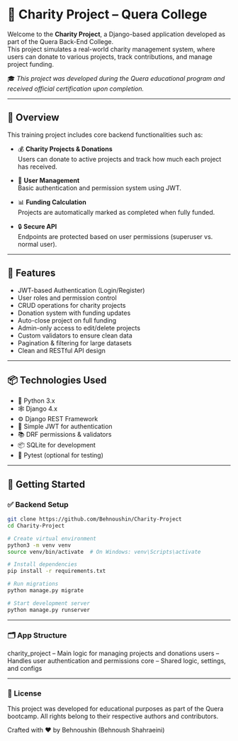 # 🤝 Charity Project – Quera College

Welcome to the **Charity Project**, a Django-based application developed as part of the Quera Back-End College.  
This project simulates a real-world charity management system, where users can donate to various projects, track contributions, and manage project funding.

🎓 _This project was developed during the Quera educational program and received official certification upon completion._  

---

## 🧩 Overview

This training project includes core backend functionalities such as:

- 💰 **Charity Projects & Donations**  
  Users can donate to active projects and track how much each project has received.

- 👥 **User Management**  
  Basic authentication and permission system using JWT.

- 📊 **Funding Calculation**  
  Projects are automatically marked as completed when fully funded.

- 🔒 **Secure API**  
  Endpoints are protected based on user permissions (superuser vs. normal user).

---

## 🔧 Features

- JWT-based Authentication (Login/Register)
- User roles and permission control
- CRUD operations for charity projects
- Donation system with funding updates
- Auto-close project on full funding
- Admin-only access to edit/delete projects
- Custom validators to ensure clean data
- Pagination & filtering for large datasets
- Clean and RESTful API design

---

## 📦 Technologies Used

- 🐍 Python 3.x  
- 🕸️ Django 4.x  
- ⚙️ Django REST Framework  
- 🔐 Simple JWT for authentication  
- 📚 DRF permissions & validators  
- 📦 SQLite for development  
- 🧪 Pytest (optional for testing)

---

## 🚀 Getting Started

### ✅ Backend Setup

```bash
git clone https://github.com/Behnoushin/Charity-Project
cd Charity-Project

# Create virtual environment
python3 -m venv venv
source venv/bin/activate  # On Windows: venv\Scripts\activate

# Install dependencies
pip install -r requirements.txt

# Run migrations
python manage.py migrate

# Start development server
python manage.py runserver
```

---

### 🗂️ App Structure

charity_project – Main logic for managing projects and donations
users – Handles user authentication and permissions
core – Shared logic, settings, and configs

---

### 📜 License
This project was developed for educational purposes as part of the Quera bootcamp.
All rights belong to their respective authors and contributors.


Crafted with ❤️ by Behnoushin (Behnoush Shahraeini)
